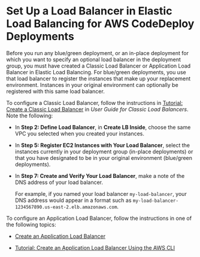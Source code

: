 # Set Up a Load Balancer in Elastic Load Balancing for AWS CodeDeploy Deployments<a name="deployment-groups-create-load-balancer"></a>

Before you run any blue/green deployment, or an in\-place deployment for which you want to specify an optional load balancer in the deployment group, you must have created a Classic Load Balancer or Application Load Balancer in Elastic Load Balancing\. For blue/green deployments, you use that load balancer to register the instances that make up your replacement environment\. Instances in your original environment can optionally be registered with this same load balancer\.

To configure a Classic Load Balancer, follow the instructions in [Tutorial: Create a Classic Load Balancer](http://docs.aws.amazon.com/elasticloadbalancing/latest/classic/elb-getting-started.html) in *User Guide for Classic Load Balancers*\. Note the following:

+ In **Step 2: Define Load Balancer**, in **Create LB Inside**, choose the same VPC you selected when you created your instances\.

+ In **Step 5: Register EC2 Instances with Your Load Balancer**, select the instances currently in your deployment group \(in\-place deployments\) or that you have designated to be in your original environment \(blue/green deployments\)\.

+ In **Step 7: Create and Verify Your Load Balancer**, make a note of the DNS address of your load balancer\.

  For example, if you named your load balancer `my-load-balancer`, your DNS address would appear in a format such as `my-load-balancer-1234567890.us-east-2.elb.amazonaws.com`\.

To configure an Application Load Balancer, follow the instructions in one of the following topics:

+ [Create an Application Load Balancer](http://docs.aws.amazon.com/elasticloadbalancing/latest/application/create-application-load-balancer.html)

+ [Tutorial: Create an Application Load Balancer Using the AWS CLI](http://docs.aws.amazon.com/elasticloadbalancing/latest/application/tutorial-application-load-balancer-cli.html)